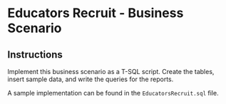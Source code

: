 # Educators Recruit - Business Scenario

## Instructions
Implement this business scenario as a T-SQL script. Create the tables, insert sample data, and write the queries for the reports.

A sample implementation can be found in the `EducatorsRecruit.sql` file.
